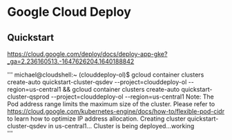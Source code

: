 # Google Cloud Deploy

## Quickstart

https://cloud.google.com/deploy/docs/deploy-app-gke?_ga=2.236160513.-1647626204.1640188842

'''
michael@cloudshell:~ (clouddeploy-ol)$ gcloud container clusters create-auto quickstart-cluster-qsdev --project=clouddeploy-ol --region=us-central1 && gcloud container clusters create-auto quickstart-cluster-qsprod --project=clouddeploy-ol --region=us-central1
Note: The Pod address range limits the maximum size of the cluster. Please refer to https://cloud.google.com/kubernetes-engine/docs/how-to/flexible-pod-cidr to learn how to optimize IP address allocation.
Creating cluster quickstart-cluster-qsdev in us-central1... Cluster is being deployed...working   
'''
